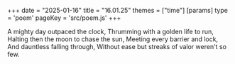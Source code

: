 +++
date = "2025-01-16"
title = "16.01.25"
themes = ["time"]
[params]
  type = 'poem'
  pageKey = 'src/poem.js'
+++

A mighty day outpaced the clock,
Thrumming with a golden life to run,
Halting then the moon to chase the sun,
Meeting every barrier and lock,
And dauntless falling through,
Without ease but streaks of valor weren't so few.
